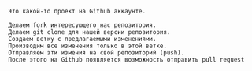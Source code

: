     Это какой-то проект на Github аккаунте.

    Делаем fork интересующего нас репозитория.
    Делаем git clone для нашей версии репозитория.
    Создаем ветку с предлагаемыми изменениями.
    Производим все изменения только в этой ветке.
    Отправляем эти измения на свой репозиторий (push).
    После этого на Github появляется возможность отправить pull request
